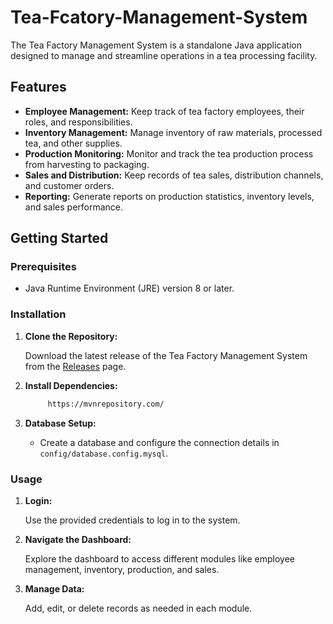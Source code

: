 # Tea-Fcatory-Management-System


The Tea Factory Management System is a standalone Java application designed to manage and streamline operations in a tea processing facility.

## Features

- **Employee Management:** Keep track of tea factory employees, their roles, and responsibilities.
- **Inventory Management:** Manage inventory of raw materials, processed tea, and other supplies.
- **Production Monitoring:** Monitor and track the tea production process from harvesting to packaging.
- **Sales and Distribution:** Keep records of tea sales, distribution channels, and customer orders.
- **Reporting:** Generate reports on production statistics, inventory levels, and sales performance.

## Getting Started

### Prerequisites

- Java Runtime Environment (JRE) version 8 or later.

### Installation

1. **Clone the Repository:**

    Download the latest release of the Tea Factory Management System from the [Releases](https://github.com/KavinduThareen/Tea-Fcatory-Management-System) page.

2. **Install Dependencies:**

    ```bash
         https://mvnrepository.com/
    ```

3. **Database Setup:**

    - Create a database and configure the connection details in `config/database.config.mysql`.

### Usage

1. **Login:**

    Use the provided credentials to log in to the system.

2. **Navigate the Dashboard:**

    Explore the dashboard to access different modules like employee management, inventory, production, and sales.

3. **Manage Data:**

    Add, edit, or delete records as needed in each module.



